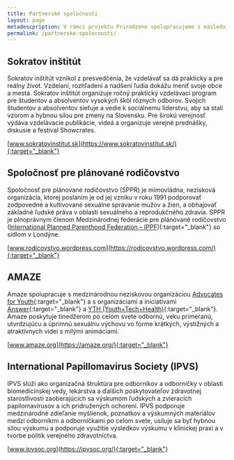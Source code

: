 ```yaml
---
title: Partnerské spoločnosti
layout: page
metadescpription: V rámci projektu Prirodzene spolupracujeme s nasledujúcimi spoločnosťami.
permalink: /partnerske-spolocnosti/
---
```

## **Sokratov inštitút**

Sokratov inštitút vznikol z presvedčenia, že vzdelávať sa dá prakticky a pre reálny život. Vzdelaní, rozhľadení a nadšení ľudia dokážu meniť svoje obce a mestá. Sokratov inštitút organizuje ročný praktický vzdelávací program pre študentov a absolventov vysokých škôl rôznych odborov. Svojich študentov a absolventov sieťuje a vedie k sociálnemu líderstvu, aby sa stali vzorom a hybnou silou pre zmeny na Slovensku. Pre širokú verejnosť vydáva vzdelávacie publikácie, videá a organizuje verejné prednášky, diskusie a festival Showcrates.

[www.sokratovinstitut.sk](https://www.sokratovinstitut.sk/){:target="_blank"}    

## **Spoločnosť pre plánované rodičovstvo**

Spoločnosť pre plánované rodičovstvo (SPPR) je mimovládna, nezisková organizácia, ktorej poslaním je od jej vzniku v roku 1991 podporovať zodpovedné a kultivované sexuálne správanie mužov a žien, a obhajovať základné ľudské práva v oblasti sexuálneho a reprodukčného zdravia. SPPR je plnoprávnym členom Medzinárodnej federácie pre plánované rodičovstvo ([International Planned Parenthood Federation – IPPF](https://www.ippf.org/)){:target="_blank"} so sídlom v Londýne.  

[www.rodicovstvo.wordpress.com](https://rodicovstvo.wordpress.com/){:target="_blank"}  

## **AMAZE**

Amaze spolupracuje s medzinárodnou neziskovou organizáciou [Advocates for Youth](https://www.advocatesforyouth.org/){:target="_blank"} a s organizáciami a iniciatívami [Answer](https://answer.rutgers.edu/){:target="_blank"} a [YTH (Youth+Tech+Health)](https://yth.org/){:target="_blank"}. Amaze poskytuje tínedžerom po celom svete odbornú, veku primeranú, utvrdzujúcu a úprimnú sexuálnu výchovu vo forme krátkych, výstižných a atraktívnych videí s milými animáciami.  

[www.amaze.org](https://amaze.org/){:target="_blank"}  

## **International Papillomavirus Society (IPVS)**

IPVS slúži ako organizačná štruktúra pre odborníkov a odborníčky v oblasti biomedicínskej vedy, lekárstva a ďalších poskytovateľov zdravotnej starostlivosti zaoberajúcich sa výskumom ľudských a zvieracích papilomavírusov a ich pridružených ochorení. IPVS podporuje medzinárodné zdieľanie myšlienok, poznatkov a výskumných materiálov medzi odborníkmi a odborníčkami po celom svete, usiluje sa byť hybnou silou výskumu a podporuje využitie výsledkov výskumu v klinickej praxi a v tvorbe politík verejného zdravotníctva.  

[www.ipvsoc.org](https://ipvsoc.org/){:target="_blank"}